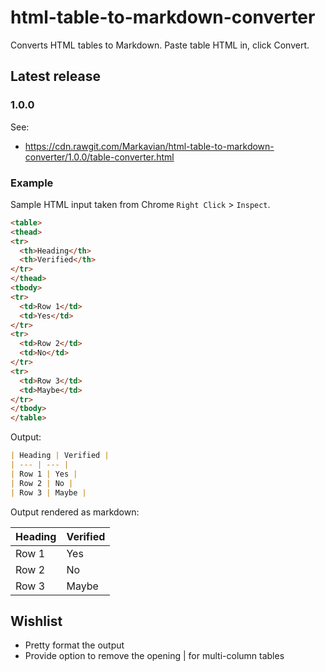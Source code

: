 # html-table-to-markdown-converter

Converts HTML tables to Markdown. Paste table HTML in, click Convert.

## Latest release

### 1.0.0

See:
- https://cdn.rawgit.com/Markavian/html-table-to-markdown-converter/1.0.0/table-converter.html

### Example

Sample HTML input taken from Chrome `Right Click` > `Inspect`.
```html
<table>
<thead>
<tr>
  <th>Heading</th>
  <th>Verified</th>
</tr>
</thead>
<tbody>
<tr>
  <td>Row 1</td>
  <td>Yes</td>
</tr>
<tr>
  <td>Row 2</td>
  <td>No</td>
</tr>
<tr>
  <td>Row 3</td>
  <td>Maybe</td>
</tr>
</tbody>
</table>
```

Output: 
```md
| Heading | Verified |
| --- | --- |
| Row 1 | Yes |
| Row 2 | No |
| Row 3 | Maybe |
```

Output rendered as markdown:

| Heading | Verified |
| --- | --- |
| Row 1 | Yes |
| Row 2 | No |
| Row 3 | Maybe |

## Wishlist

- Pretty format the output
- Provide option to remove the opening | for multi-column tables

